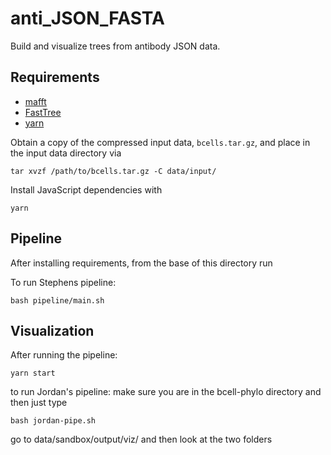 # anti\_JSON_FASTA

Build and visualize trees from antibody JSON data.

## Requirements

- [mafft](https://mafft.cbrc.jp/alignment/software/)
- [FastTree](http://www.microbesonline.org/fasttree/)
- [yarn](https://yarnpkg.com/en/)

Obtain a copy of the compressed input data, `bcells.tar.gz`, and place in the input data directory via

```
tar xvzf /path/to/bcells.tar.gz -C data/input/
```

Install JavaScript dependencies with

```
yarn
```

## Pipeline

After installing requirements, from the base of this directory run

To run Stephens pipeline:
```
bash pipeline/main.sh
```

## Visualization

After running the pipeline:

```
yarn start
```
to run Jordan's pipeline:
make sure you are in the bcell-phylo directory and then just type
```
bash jordan-pipe.sh
```
go to data/sandbox/output/viz/  and then look at the two folders
